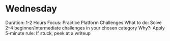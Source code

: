 # Wednesday

Duration: 1-2 Hours
Focus: Practice Platform Challenges
What to do: Solve 2–4 beginner/intermediate challenges in your chosen category
Why?: Apply 5-minute rule: If stuck, peek at a writeup